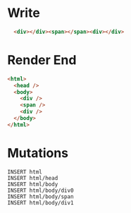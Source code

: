 # Write
```html
  <div></div><span></span><div></div>
```

# Render End
```html
<html>
  <head />
  <body>
    <div />
    <span />
    <div />
  </body>
</html>
```

# Mutations
```
INSERT html
INSERT html/head
INSERT html/body
INSERT html/body/div0
INSERT html/body/span
INSERT html/body/div1
```